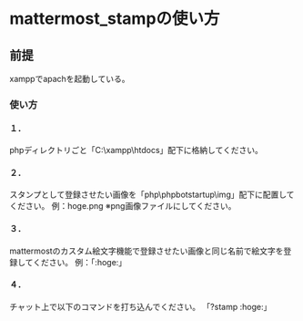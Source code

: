 mattermost_stampの使い方
===

## 前提
xamppでapachを起動している。

### 使い方
#### １．
phpディレクトリごと「C:\xampp\htdocs」配下に格納してください。

#### ２．
スタンプとして登録させたい画像を「php\phpbotstartup\img」配下に配置してください。
例：hoge.png
※png画像ファイルにしてください。


#### ３．
mattermostのカスタム絵文字機能で登録させたい画像と同じ名前で絵文字を登録してください。
例：「:hoge:」

#### ４．
チャット上で以下のコマンドを打ち込んでください。
「?stamp :hoge:」
